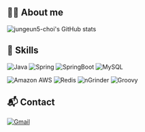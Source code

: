 ## 🙋‍♀️ About me
![jungeun5-choi's GitHub stats](https://github-readme-stats.vercel.app/api?username=jungeun5-choi&show_icons=true&theme=vue-dark)


## 🔭 Skills

![Java](https://img.shields.io/badge/Java-007396?style=for-the-badge&logo=OpenJDK&logoColor=white) ![Spring](https://img.shields.io/badge/Spring-6DB33F?style=for-the-badge&logo=spring&logoColor=white) ![SpringBoot](https://img.shields.io/badge/SpringBoot-6DB33F?style=for-the-badge&logo=springboot&logoColor=white) ![MySQL](https://img.shields.io/badge/MySQL-4479A1?style=for-the-badge&logo=mysql&logoColor=white)

![Amazon AWS](https://img.shields.io/badge/Amazon%20AWS-232F3E?style=for-the-badge&logo=amazonaws&logoColor=white) ![Redis](https://img.shields.io/badge/Redis-DC382D?style=for-the-badge&logo=redis&logoColor=white) ![nGrinder](https://img.shields.io/badge/nGrinder-%23ED8B00.svg?style=for-the-badge&logo=naver&logoColor=white) ![Groovy](https://img.shields.io/badge/Groovy-4298B8.svg?style=for-the-badge&logo=Apache+Groovy&logoColor=white)


## 📬 Contact
[![Gmail](https://img.shields.io/badge/jungeun5.choi-D14836?style=for-the-badge&logo=gmail&logoColor=white&link=mailto:jungeun5.choi@gmail.com)](mailto:jungeun5.choi@gmail.com) 


<!--
**jungeun5-choi/jungeun5-choi** is a ✨ _special_ ✨ repository because its `README.md` (this file) appears on your GitHub profile.

Here are some ideas to get you started:

- 🔭 I’m currently working on ...
- 🌱 I’m currently learning ...
- 👯 I’m looking to collaborate on ...
- 🤔 I’m looking for help with ...
- 💬 Ask me about ...
- 📫 How to reach me: ...
- 😄 Pronouns: ...
- ⚡ Fun fact: ...
-->
